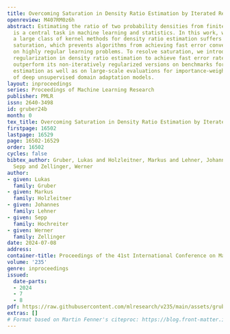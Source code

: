 ```yaml
---
title: Overcoming Saturation in Density Ratio Estimation by Iterated Regularization
openreview: M407RM0z6h
abstract: Estimating the ratio of two probability densities from finitely many samples,
  is a central task in machine learning and statistics. In this work, we show that
  a large class of kernel methods for density ratio estimation suffers from error
  saturation, which prevents algorithms from achieving fast error convergence rates
  on highly regular learning problems. To resolve saturation, we introduce iterated
  regularization in density ratio estimation to achieve fast error rates. Our methods
  outperform its non-iteratively regularized versions on benchmarks for density ratio
  estimation as well as on large-scale evaluations for importance-weighted ensembling
  of deep unsupervised domain adaptation models.
layout: inproceedings
series: Proceedings of Machine Learning Research
publisher: PMLR
issn: 2640-3498
id: gruber24b
month: 0
tex_title: Overcoming Saturation in Density Ratio Estimation by Iterated Regularization
firstpage: 16502
lastpage: 16529
page: 16502-16529
order: 16502
cycles: false
bibtex_author: Gruber, Lukas and Holzleitner, Markus and Lehner, Johannes and Hochreiter,
  Sepp and Zellinger, Werner
author:
- given: Lukas
  family: Gruber
- given: Markus
  family: Holzleitner
- given: Johannes
  family: Lehner
- given: Sepp
  family: Hochreiter
- given: Werner
  family: Zellinger
date: 2024-07-08
address:
container-title: Proceedings of the 41st International Conference on Machine Learning
volume: '235'
genre: inproceedings
issued:
  date-parts:
  - 2024
  - 7
  - 8
pdf: https://raw.githubusercontent.com/mlresearch/v235/main/assets/gruber24b/gruber24b.pdf
extras: []
# Format based on Martin Fenner's citeproc: https://blog.front-matter.io/posts/citeproc-yaml-for-bibliographies/
---
```

